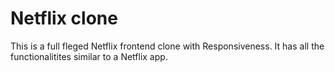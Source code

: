# Netflix clone
 This is a full fleged Netflix frontend clone with Responsiveness. It has all the functionalitites similar to a Netflix app.
